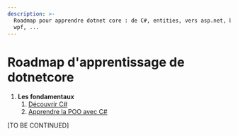```yaml
---
description: >-
  Roadmap pour apprendre dotnet core : de C#, entities, vers asp.net, blazor,
  wpf, ...
---
```


# Roadmap d'apprentissage de dotnetcore

1. **Les fondamentaux**
   1. [Découvrir C\#](https://www.dotnetcore-academy.net/learn/les-fondamentaux/prerequis-csharp)
   2. [Apprendre la POO avec C\#](https://www.dotnetcore-academy.net/learn/les-fondamentaux/decouvrir-la-poo)



\[TO BE CONTINUED\]

